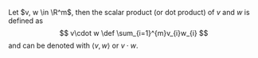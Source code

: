 Let $v, w \in \R^m$, then the scalar product (or dot product) of $v$ and $w$ is defined as
$$
v\cdot w \def \sum_{i=1}^{m}v_{i}w_{i}
$$
and can be denoted with $\langle v, w\rangle$ or $v \cdot w$.